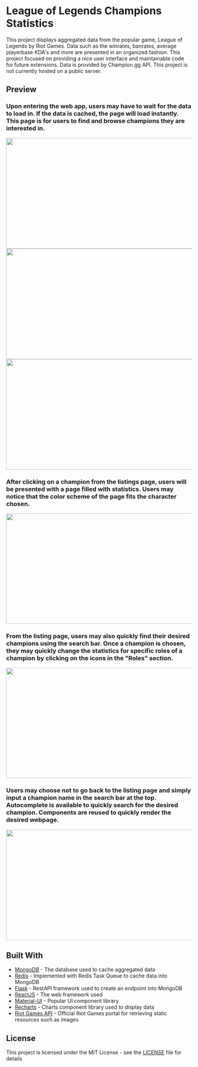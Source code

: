 # League of Legends Champions Statistics

This project displays aggregated data from the popular game, League of Legends by Riot Games. Data such as the winrates, banrates, average playerbase KDA's and more are presented in an organized fashion. This project focused on providing a nice user interface and maintainable code for future extensions. Data is provided by Champion.gg API. This project is not currently hosted on a public server.

## Preview

### Upon entering the web app, users may have to wait for the data to load in. If the data is cached, the page will load instantly. This page is for users to find and browse champions they are interested in.
<p align="center">
<img src="https://github.com/HenryCWoo/LeagueStats/blob/master/readme_image_resources/Loading.gif" width=600 height=300/>
<img src="https://github.com/HenryCWoo/LeagueStats/blob/master/readme_image_resources/list_scrolling.gif" width=600 height=300/>
<img src="https://github.com/HenryCWoo/LoLChampionStats/blob/master/readme_image_resources/listing_search_bar.gif" width=600 height=300/>
</p>

### After clicking on a champion from the listings page, users will be presented with a page filled with statistics. Users may notice that the color scheme of the page fits the character chosen.
<p align="center">
<img src="https://github.com/HenryCWoo/LoLChampionStats/blob/master/readme_image_resources/browse_stats.gif" width=600 height=300/>
</p>

### From the listing page, users may also quickly find their desired champions using the search bar. Once a champion is chosen, they may quickly change the statistics for specific roles of a champion by clicking on the icons in the "Roles" section.
<p align="center">
<img src="https://github.com/HenryCWoo/LeagueStats/blob/master/readme_image_resources/listing_search_and_roles.gif" width=600 height=300/>
</p>

### Users may choose not to go back to the listing page and simply input a champion name in the search bar at the top. Autocomplete is available to quickly search for the desired champion. Components are reused to quickly render the desired webpage.
<p align="center">
<img src="https://github.com/HenryCWoo/LeagueStats/blob/master/readme_image_resources/search_champs.gif" width=600 height=300/>
</p>

## Built With

* [MongoDB](https://www.mongodb.com/) - The database used to cache aggregated data
* [Redis](https://redis.io/) - Implemented with Redis Task Queue to cache data into MongoDB
* [Flask](http://flask.pocoo.org/) - RestAPI framework used to create an endpoint into MongoDB
* [ReactJS](https://reactjs.org/) - The web framework used
* [Material-UI](https://material-ui.com/) - Popular UI component library
* [Recharts](http://recharts.org/en-US/) - Charts component library used to display data
* [Riot Games API](https://developer.riotgames.com/) - Official Riot Games portal for retrieving static resources such as images

## License

This project is licensed under the MIT License - see the [LICENSE](LICENSE) file for details

